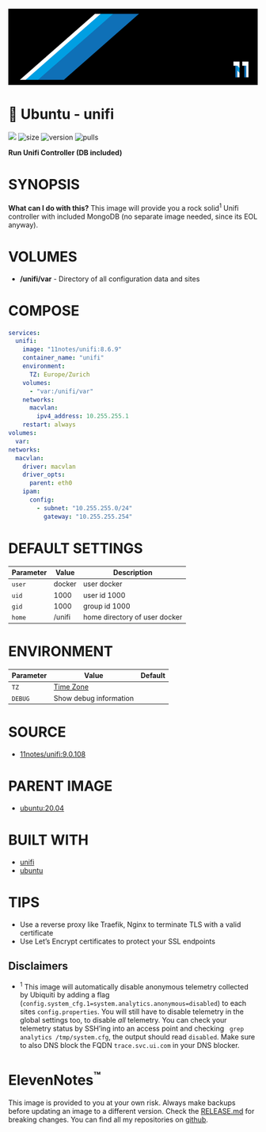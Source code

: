 ![Banner](https://github.com/11notes/defaults/blob/main/static/img/banner.png?raw=true)

# 🍟 Ubuntu - unifi
[<img src="https://img.shields.io/badge/github-source-blue?logo=github">](https://github.com/11notes/docker-unifi/tree/9.0.108) ![size](https://img.shields.io/docker/image-size/11notes/unifi/9.0.108?color=0eb305) ![version](https://img.shields.io/docker/v/11notes/unifi/9.0.108?color=eb7a09) ![pulls](https://img.shields.io/docker/pulls/11notes/unifi?color=2b75d6)

**Run Unifi Controller (DB included)**

# SYNOPSIS
**What can I do with this?** This image will provide you a rock solid<sup>1</sup> Unifi controller with included MongoDB (no separate image needed, since its EOL anyway).

# VOLUMES
* **/unifi/var** - Directory of all configuration data and sites

# COMPOSE
```yaml
services:
  unifi:
    image: "11notes/unifi:8.6.9"
    container_name: "unifi"
    environment:
      TZ: Europe/Zurich
    volumes:
      - "var:/unifi/var"
    networks:
      macvlan:
        ipv4_address: 10.255.255.1
    restart: always
volumes:
  var:
networks:
  macvlan:
    driver: macvlan
    driver_opts:
      parent: eth0
    ipam:
      config:
        - subnet: "10.255.255.0/24"
          gateway: "10.255.255.254"
```

# DEFAULT SETTINGS
| Parameter | Value | Description |
| --- | --- | --- |
| `user` | docker | user docker |
| `uid` | 1000 | user id 1000 |
| `gid` | 1000 | group id 1000 |
| `home` | /unifi | home directory of user docker |

# ENVIRONMENT
| Parameter | Value | Default |
| --- | --- | --- |
| `TZ` | [Time Zone](https://en.wikipedia.org/wiki/List_of_tz_database_time_zones) | |
| `DEBUG` | Show debug information | |

# SOURCE
* [11notes/unifi:9.0.108](https://github.com/11notes/docker-unifi/tree/9.0.108)

# PARENT IMAGE
* [ubuntu:20.04](https://hub.docker.com/_/ubuntu)

# BUILT WITH
* [unifi](https://community.ui.com/releases)
* [ubuntu](https://alpinelinux.org)

# TIPS
* Use a reverse proxy like Traefik, Nginx to terminate TLS with a valid certificate
* Use Let’s Encrypt certificates to protect your SSL endpoints

## Disclaimers
* <sup>1</sup> This image will automatically disable anonymous telemetry collected by Ubiquiti by adding a flag (`config.system_cfg.1=system.analytics.anonymous=disabled`) to each sites `config.properties`. You will still have to disable telemetry in the global settings too, to disable *all* telemetry. You can check your telemetry status by SSH’ing into an access point and checking ` grep analytics /tmp/system.cfg`, the output should read `disabled`. Make sure to also DNS block the FQDN `trace.svc.ui.com` in your DNS blocker.

# ElevenNotes<sup>™️</sup>
This image is provided to you at your own risk. Always make backups before updating an image to a different version. Check the [RELEASE.md](https://github.com/11notes/docker-unifi/blob/9.0.108/RELEASE.md) for breaking changes. You can find all my repositories on [github](https://github.com/11notes).